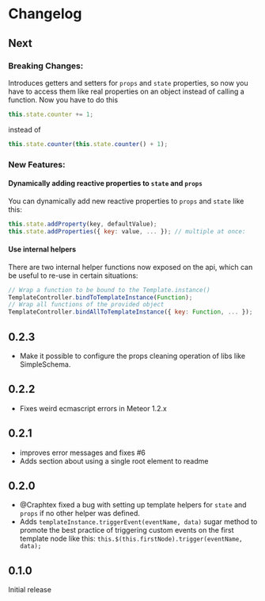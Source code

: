 Changelog
=========

## Next

### Breaking Changes:
Introduces getters and setters for `props` and `state` properties, so now you
have to access them like real properties on an object instead of calling a
function. Now you have to do this
```javascript
this.state.counter += 1;
```
  instead of
```javascript
this.state.counter(this.state.counter() + 1);
```
### New Features:

#### Dynamically adding reactive properties to `state` and `props`
You can dynamically add new reactive properties to `props` and `state` like this:
```javascript
this.state.addProperty(key, defaultValue);
this.state.addProperties({ key: value, ... }); // multiple at once:
```
#### Use internal helpers
There are two internal helper functions now exposed on the api, which can be
useful to re-use in certain situations:
```javascript
// Wrap a function to be bound to the Template.instance()
TemplateController.bindToTemplateInstance(Function);
// Wrap all functions of the provided object
TemplateController.bindAllToTemplateInstance({ key: Function, ... });
```

## 0.2.3
- Make it possible to configure the props cleaning operation of libs like SimpleSchema.

## 0.2.2
- Fixes weird ecmascript errors in Meteor 1.2.x

## 0.2.1
- improves error messages and fixes #6
- Adds section about using a single root element to readme

## 0.2.0
- @Craphtex fixed a bug with setting up template helpers for `state` and `props`
if no other helper was defined.
- Adds `templateInstance.triggerEvent(eventName, data)` sugar method to promote
the best practice of triggering custom events on the first template node like
this: `this.$(this.firstNode).trigger(eventName, data);`

## 0.1.0
Initial release
